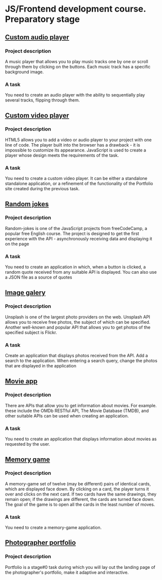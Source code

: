 # JS/Frontend development course. Preparatory stage

## [Custom audio player](https://klekwedge.github.io/rs-projects/js30-1.2-audio-player/)

### Project description
A music player that allows you to play music tracks one by one or scroll through them by clicking on the buttons. Each music track has a specific background image.

### A task
You need to create an audio player with the ability to sequentially play several tracks, flipping through them.

## [Custom video player](https://klekwedge.github.io/rs-projects/js30-1.3-custom-video/ )

### Project description
HTML5 allows you to add a video or audio player to your project with one line of code. The player built into the browser has a drawback - it is impossible to customize its appearance. JavaScript is used to create a player whose design meets the requirements of the task.

### A task
You need to create a custom video player. It can be either a standalone standalone application, or a refinement of the functionality of the Portfolio site created during the previous task.

## [Random jokes](https://klekwedge.github.io/rs-projects/js30-2.1-random-jokes/ )

### Project description
Random-jokes is one of the JavaScript projects from freeCodeCamp, a popular free English course. The project is designed to get the first experience with the API - asynchronously receiving data and displaying it on the page

### A task
You need to create an application in which, when a button is clicked, a random quote received from any suitable API is displayed. You can also use a JSON file as a source of quotes

## [Image galery](https://klekwedge.github.io/rs-projects/js30-2.2-image-galery/ )

### Project description
Unsplash is one of the largest photo providers on the web. Unsplash API allows you to receive free photos, the subject of which can be specified. Another well-known and popular API that allows you to get photos of the specified subject is Flickr.

### A task
Create an application that displays photos received from the API. Add a search to the application. When entering a search query, change the photos that are displayed in the application

## [Movie app](https://klekwedge.github.io/rs-projects/js30-2.3-movie-app/ )

### Project description
There are APIs that allow you to get information about movies. For example. these include the OMDb RESTful API, The Movie Database (TMDB), and other suitable APIs can be used when creating an application.

### A task
You need to create an application that displays information about movies as requested by the user.

## [Memory game](https://klekwedge.github.io/rs-projects/js30-3.2-memory-game/ )

### Project description
A memory-game set of twelve (may be different) pairs of identical cards, which are displayed face down. By clicking on a card, the player turns it over and clicks on the next card. If two cards have the same drawings, they remain open; if the drawings are different, the cards are turned face down. The goal of the game is to open all the cards in the least number of moves.

### A task
You need to create a memory-game application.

## [Photographer portfolio](https://klekwedge.github.io/rs-projects/photographer-portfolio/index.html )

### Project description
Portfolio is a stage#0 task during which you will lay out the landing page of the photographer's portfolio, make it adaptive and interactive.

